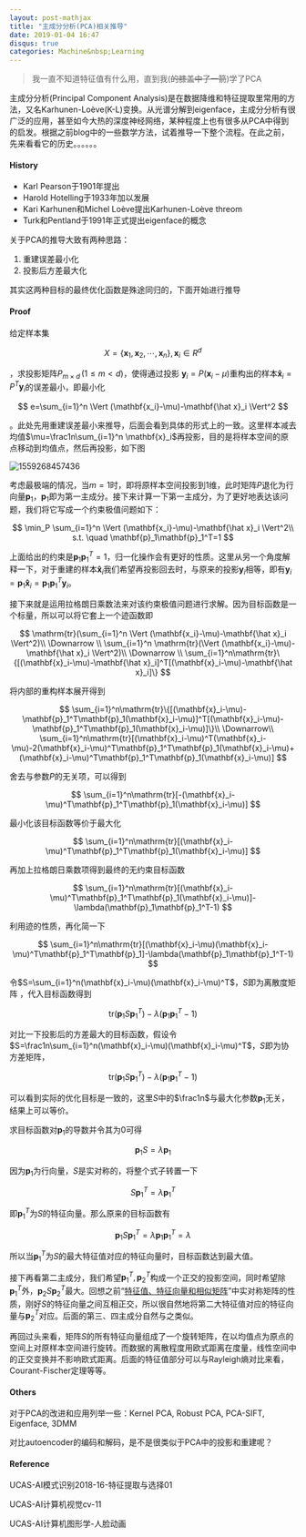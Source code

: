 ```yaml
---
layout: post-mathjax
title: "主成分分析(PCA)相关推导"
date: 2019-01-04 16:47
disqus: true
categories: Machine&nbsp;Learning
---
```


> 我一直不知道特征值有什么用，直到我(~~的膝盖中了一箭~~)学了PCA


主成分分析(Principal Component Analysis)是在数据降维和特征提取里常用的方法，又名Karhunen-Loève(K-L)变换。从光谱分解到eigenface，主成分分析有很广泛的应用，甚至如今大热的深度神经网络，某种程度上也有很多从PCA中得到的启发。根据之前blog中的一些数学方法，试着推导一下整个流程。在此之前，先来看看它的历史。。。。。。


#### History

- Karl Pearson于1901年提出
- Harold Hotelling于1933年加以发展
- Kari Karhunen和Michel Loève提出Karhunen-Loève threom
- Turk和Pentland于1991年正式提出eigenface的概念


关于PCA的推导大致有两种思路：

1. 重建误差最小化
2. 投影后方差最大化

其实这两种目标的最终优化函数是殊途同归的，下面开始进行推导


#### Proof

给定样本集

$$
X= \lbrace \mathbf{x}_1,\mathbf{x}_2,\cdots,\mathbf{x}_n \rbrace , \, \mathbf{x}_i \in R^d
$$

，求投影矩阵$P_{m \times d} \, (1 \le m<d)$，使得通过投影
$\mathbf{y}_i=P(\mathbf{x}_i-\mu)$重构出的样本$\mathbf{\hat x}_i=P^T\mathbf{y}_i$的误差最小，即最小化

$$
e=\sum_{i=1}^n \Vert (\mathbf{x_i}-\mu)-\mathbf{\hat x}_i \Vert^2
$$

。此处先用重建误差最小来推导，后面会看到具体的形式上的一致。这里样本减去均值$\mu=\frac1n\sum_{i=1}^n \mathbf{x}_i$再投影，目的是将样本空间的原点移动到均值点，然后再投影，如下图

![1559268457436](../../../../assets/images/1559268457436.png)

考虑最极端的情况，当$m=1$时，即将原样本空间投影到1维，此时矩阵$P$退化为行向量$\mathbf{p}_1$，$\mathbf{p}_1$即为第一主成分。接下来计算一下第一主成分，为了更好地表达该问题，我们将它写成一个约束极值问题如下：

$$
\min_P \sum_{i=1}^n \Vert (\mathbf{x_i}-\mu)-\mathbf{\hat x}_i \Vert^2\\
s.t. \quad \mathbf{p}_1\mathbf{p}_1^T=1
$$

上面给出的约束是$\mathbf{p}_1\mathbf{p}_1^T=1$，归一化操作会有更好的性质。这里从另一个角度解释一下，对于重建的样本$\mathbf{\hat x}_i$我们希望再投影回去时，与原来的投影$\mathbf{y}_i$相等，即有$\mathbf{y}_i=\mathbf{p}_1\mathbf{\hat x}_i=\mathbf{p}_1\mathbf{p}_1^T\mathbf{y}_i$。


接下来就是运用拉格朗日乘数法来对该约束极值问题进行求解。因为目标函数是一个标量，所以可以将它套上一个迹函数即

$$
\mathrm{tr}(\sum_{i=1}^n \Vert (\mathbf{x_i}-\mu)-\mathbf{\hat x}_i \Vert^2)\\
\Downarrow \\
\sum_{i=1}^n \mathrm{tr}(\Vert (\mathbf{x_i}-\mu)-\mathbf{\hat x}_i \Vert^2)\\
\Downarrow \\
\sum_{i=1}^n\mathrm{tr}\{[(\mathbf{x}_i-\mu)-\mathbf{\hat x}_i]^T[(\mathbf{x}_i-\mu)-\mathbf{\hat x}_i]\}
$$

将内部的重构样本展开得到

$$
\sum_{i=1}^n\mathrm{tr}\{[(\mathbf{x}_i-\mu)-\mathbf{p}_1^T\mathbf{p}_1(\mathbf{x}_i-\mu)]^T[(\mathbf{x}_i-\mu)-\mathbf{p}_1^T\mathbf{p}_1(\mathbf{x}_i-\mu)]\}\\
\Downarrow\\
\sum_{i=1}^n\mathrm{tr}[(\mathbf{x}_i-\mu)^T(\mathbf{x}_i-\mu)-2(\mathbf{x}_i-\mu)^T\mathbf{p}_1^T\mathbf{p}_1(\mathbf{x}_i-\mu)+(\mathbf{x}_i-\mu)^T\mathbf{p}_1^T\mathbf{p}_1(\mathbf{x}_i-\mu)]
$$

舍去与参数$P$的无关项，可以得到

$$
\sum_{i=1}^n\mathrm{tr}[-(\mathbf{x}_i-\mu)^T\mathbf{p}_1^T\mathbf{p}_1(\mathbf{x}_i-\mu)]
$$

最小化该目标函数等价于最大化

$$
\sum_{i=1}^n\mathrm{tr}[(\mathbf{x}_i-\mu)^T\mathbf{p}_1^T\mathbf{p}_1(\mathbf{x}_i-\mu)]
$$

再加上拉格朗日乘数项得到最终的无约束目标函数

$$
\sum_{i=1}^n\mathrm{tr}[(\mathbf{x}_i-\mu)^T\mathbf{p}_1^T\mathbf{p}_1(\mathbf{x}_i-\mu)]-\lambda(\mathbf{p}_1\mathbf{p}_1^T-1)
$$


利用迹的性质，再化简一下

$$
\sum_{i=1}^n\mathrm{tr}[(\mathbf{x}_i-\mu)(\mathbf{x}_i-\mu)^T\mathbf{p}_1^T\mathbf{p}_1]-\lambda(\mathbf{p}_1\mathbf{p}_1^T-1)
$$

令$S=\sum_{i=1}^n(\mathbf{x}_i-\mu)(\mathbf{x}_i-\mu)^T$，$S$即为离散度矩阵  ，代入目标函数得到

$$
\mathrm{tr}(\mathbf{p}_1S\mathbf{p}_1^T)-\lambda(\mathbf{p}_1\mathbf{p}_1^T-1)
$$


对比一下投影后的方差最大的目标函数，假设令$S=\frac1n\sum_{i=1}^n(\mathbf{x}_i-\mu)(\mathbf{x}_i-\mu)^T$，$S$即为协方差矩阵，

$$
\mathrm{tr}(\mathbf{p}_1S\mathbf{p}_1^T)-\lambda(\mathbf{p}_1\mathbf{p}_1^T-1)
$$

可以看到实际的优化目标是一致的，这里$S$中的$\frac1n$与最大化参数$\mathbf{p}_1$无关，结果上可以等价。



求目标函数对$\mathbf{p}_1$的导数并令其为0可得

$$
\mathbf{p}_1S=\lambda \mathbf{p}_1
$$


因为$\mathbf{p}_1$为行向量，$S$是实对称的，将整个式子转置一下

$$
S\mathbf{p}_1^T=\lambda\mathbf{p}_1^T
$$

即$\mathbf{p}_1^T$为$S$的特征向量。那么原来的目标函数有

$$
\mathbf{p}_1S\mathbf{p}_1^T=\lambda\mathbf{p}_1\mathbf{p}_1^T=\lambda
$$

所以当$\mathbf{p}_1^T$为$S$的最大特征值对应的特征向量时，目标函数达到最大值。



接下再看第二主成分，我们希望$\mathbf{p}_1^T,\mathbf{p}_2^T$构成一个正交的投影空间，同时希望除$\mathbf{p}_1^T$外，$\mathbf{p}_2S\mathbf{p}_2^T$最大。回想之前“[特征值、特征向量和相似矩阵](<https://marktube.github.io/2017/12/28/Eigenvectors>)”中实对称矩阵的性质，刚好$S$的特征向量之间互相正交，所以很自然地将第二大特征值对应的特征向量与$\mathbf{p}_2^T$对应。后面的第三、四主成分自然与之类似。



再回过头来看，矩阵$S$的所有特征向量组成了一个旋转矩阵，在以均值点为原点的空间上对原样本空间进行旋转。而数据的离散程度用欧式距离在度量，线性空间中的正交变换并不影响欧式距离。后面的特征值部分可以与Rayleigh熵对比来看，Courant-Fischer定理等等。



#### Others

对于PCA的改进和应用列举一些：Kernel PCA, Robust PCA, PCA-SIFT, Eigenface, 3DMM

对比autoencoder的编码和解码，是不是很类似于PCA中的投影和重建呢？



#### Reference

UCAS-AI模式识别2018-16-特征提取与选择01

UCAS-AI计算机视觉cv-11

UCAS-AI计算机图形学-人脸动画
